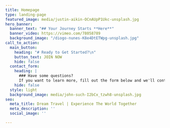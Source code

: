 ```yaml
---
title: Homepage
type: landing-page
featured_image: media/justin-aikin-OCnAUpP1Ukc-unsplash.jpg
hero_banner:
  banner_text: "## Your Journey Starts **Here**"
  banner_video: https://vimeo.com/78058789
  background_image: "/diogo-nunes-K8e4DtETWpg-unsplash.jpg"
call_to_action:
  main_button:
    heading: "# Ready to Get Started?\n"
    button_text: JOIN NOW
    hide: false
  contact_form:
    heading: |
      ### Have some questions?
      If you want to learn more, fill out the form below and we'll contact you!!!
    hide: false
  style: light
  background_image: media/john-such-I2bCx_tzwh8-unsplash.jpg
seo:
  meta_title: Dream Travel | Experience The World Together
  meta_description: ''
  social_image: ''

---
```

